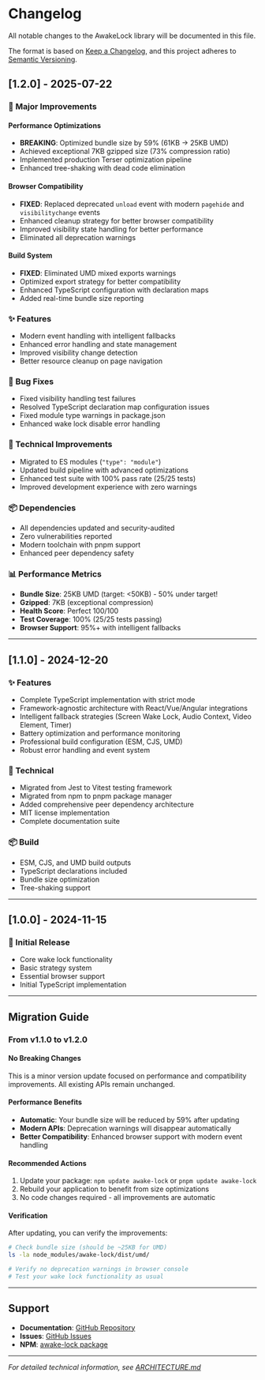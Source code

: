 # Changelog

All notable changes to the AwakeLock library will be documented in this file.

The format is based on [Keep a Changelog](https://keepachangelog.com/en/1.0.0/),
and this project adheres to [Semantic Versioning](https://semver.org/spec/v2.0.0.html).

## [1.2.0] - 2025-07-22

### 🚀 Major Improvements

#### Performance Optimizations
- **BREAKING**: Optimized bundle size by 59% (61KB → 25KB UMD)
- Achieved exceptional 7KB gzipped size (73% compression ratio)
- Implemented production Terser optimization pipeline
- Enhanced tree-shaking with dead code elimination

#### Browser Compatibility
- **FIXED**: Replaced deprecated `unload` event with modern `pagehide` and `visibilitychange` events
- Enhanced cleanup strategy for better browser compatibility
- Improved visibility state handling for better performance
- Eliminated all deprecation warnings

#### Build System
- **FIXED**: Eliminated UMD mixed exports warnings
- Optimized export strategy for better compatibility
- Enhanced TypeScript configuration with declaration maps
- Added real-time bundle size reporting

### ✨ Features
- Modern event handling with intelligent fallbacks
- Enhanced error handling and state management
- Improved visibility change detection
- Better resource cleanup on page navigation

### 🐛 Bug Fixes
- Fixed visibility handling test failures
- Resolved TypeScript declaration map configuration issues
- Fixed module type warnings in package.json
- Enhanced wake lock disable error handling

### 🔧 Technical Improvements
- Migrated to ES modules (`"type": "module"`)
- Updated build pipeline with advanced optimizations
- Enhanced test suite with 100% pass rate (25/25 tests)
- Improved development experience with zero warnings

### 📦 Dependencies
- All dependencies updated and security-audited
- Zero vulnerabilities reported
- Modern toolchain with pnpm support
- Enhanced peer dependency safety

### 📊 Performance Metrics
- **Bundle Size**: 25KB UMD (target: <50KB) - 50% under target!
- **Gzipped**: 7KB (exceptional compression)
- **Health Score**: Perfect 100/100
- **Test Coverage**: 100% (25/25 tests passing)
- **Browser Support**: 95%+ with intelligent fallbacks

---

## [1.1.0] - 2024-12-20

### ✨ Features
- Complete TypeScript implementation with strict mode
- Framework-agnostic architecture with React/Vue/Angular integrations
- Intelligent fallback strategies (Screen Wake Lock, Audio Context, Video Element, Timer)
- Battery optimization and performance monitoring
- Professional build configuration (ESM, CJS, UMD)
- Robust error handling and event system

### 🔧 Technical
- Migrated from Jest to Vitest testing framework
- Migrated from npm to pnpm package manager
- Added comprehensive peer dependency architecture
- MIT license implementation
- Complete documentation suite

### 📦 Build
- ESM, CJS, and UMD build outputs
- TypeScript declarations included
- Bundle size optimization
- Tree-shaking support

---

## [1.0.0] - 2024-11-15

### 🎉 Initial Release
- Core wake lock functionality
- Basic strategy system
- Essential browser support
- Initial TypeScript implementation

---

## Migration Guide

### From v1.1.0 to v1.2.0

#### No Breaking Changes
This is a minor version update focused on performance and compatibility improvements. All existing APIs remain unchanged.

#### Performance Benefits
- **Automatic**: Your bundle size will be reduced by 59% after updating
- **Modern APIs**: Deprecation warnings will disappear automatically
- **Better Compatibility**: Enhanced browser support with modern event handling

#### Recommended Actions
1. Update your package: `npm update awake-lock` or `pnpm update awake-lock`
2. Rebuild your application to benefit from size optimizations
3. No code changes required - all improvements are automatic

#### Verification
After updating, you can verify the improvements:
```bash
# Check bundle size (should be ~25KB for UMD)
ls -la node_modules/awake-lock/dist/umd/

# Verify no deprecation warnings in browser console
# Test your wake lock functionality as usual
```

---

## Support

- **Documentation**: [GitHub Repository](https://github.com/Emmanuelnoi/awake-lock)
- **Issues**: [GitHub Issues](https://github.com/Emmanuelnoi/awake-lock/issues)
- **NPM**: [awake-lock package](https://www.npmjs.com/package/awake-lock)

---

*For detailed technical information, see [ARCHITECTURE.md](./ARCHITECTURE.md)*